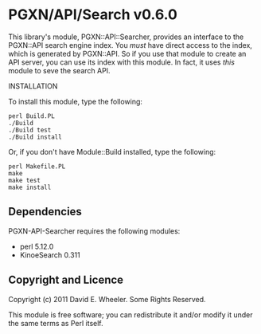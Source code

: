PGXN/API/Search v0.6.0
======================

This library's module, PGXN::API::Searcher, provides an interface to the
PGXN::API search engine index. You *must* have direct access to the index,
which is generated by PGXN::API. So if you use that module to create an API
server, you can use its index with this module. In fact, it uses *this* module
to seve the search API.

INSTALLATION

To install this module, type the following:

    perl Build.PL
    ./Build
    ./Build test
    ./Build install

Or, if you don't have Module::Build installed, type the following:

    perl Makefile.PL
    make
    make test
    make install

Dependencies
------------

PGXN-API-Searcher requires the following modules:

* perl 5.12.0
* KinoeSearch 0.311

Copyright and Licence
---------------------

Copyright (c) 2011 David E. Wheeler. Some Rights Reserved.

This module is free software; you can redistribute it and/or modify it under
the same terms as Perl itself.
